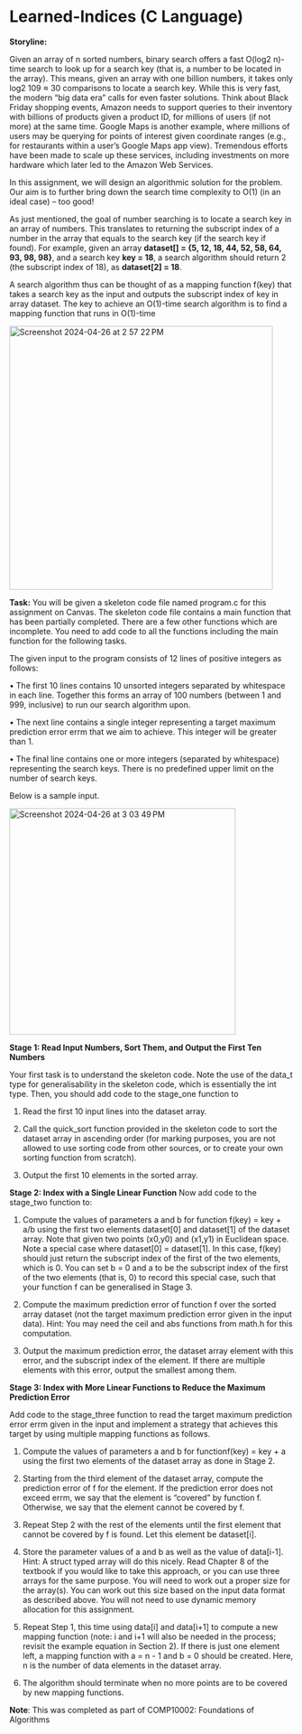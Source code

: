 # Learned-Indices (C Language)

**Storyline:**

Given an array of n sorted numbers, binary search offers a fast O(log2 n)-time search to look up for a search key (that is, a number to be located in the array). This means, given an array with one billion numbers, it takes only log2 109 ≈ 30 comparisons to locate a search key. While this is very fast, the modern “big data era” calls for even faster solutions. Think about Black Friday shopping events, Amazon needs to support queries to their inventory with billions of products given a product ID, for millions of users (if not more) at the same time. Google Maps is another example, where millions of users may be querying for points of interest given coordinate ranges (e.g., for restaurants within a user’s Google Maps app view). Tremendous efforts have been made to scale up these services, including investments on more hardware which later led to the Amazon Web Services.

In this assignment, we will design an algorithmic solution for the problem. Our aim is to further bring down the search time complexity to O(1) (in an ideal case) – too good!

As just mentioned, the goal of number searching is to locate a search key in an array of numbers. This translates to returning the subscript index of a number in the array that equals to the search key (if the search key if found). For example, given an array **dataset[] = {5, 12, 18, 44, 52, 58, 64, 93, 98, 98}**, and a search key **key = 18**, a search algorithm should return 2 (the subscript index of 18), as **dataset[2] = 18**.

A search algorithm thus can be thought of as a mapping function f(key) that takes a search key as the input and outputs the subscript index of key in array dataset. The key to achieve an O(1)-time search algorithm is to find a mapping function that runs in O(1)-time

<img width="467" alt="Screenshot 2024-04-26 at 2 57 22 PM" src="https://github.com/eugeneyap03/Learned-Indices/assets/167855582/7638e653-03d6-4c5e-8e8c-bba46cc25579">

**Task:**
You will be given a skeleton code file named program.c for this assignment on Canvas. The skeleton code file contains a main function that has been partially completed. There are a few other functions which are incomplete. You need to add code to all the functions including the main function for the following tasks.

The given input to the program consists of 12 lines of positive integers as follows:

• The first 10 lines contains 10 unsorted integers separated by whitespace in each line. Together this forms an array of 100 numbers (between 1 and 999, inclusive) to run our search algorithm upon.

• The next line contains a single integer representing a target maximum prediction error errm that we aim to achieve. This integer will be greater than 1.

• The final line contains one or more integers (separated by whitespace) representing the search keys. There is no predefined upper limit on the number of search keys.

Below is a sample input.

<img width="401" alt="Screenshot 2024-04-26 at 3 03 49 PM" src="https://github.com/eugeneyap03/Learned-Indices/assets/167855582/72c22107-ec00-4889-8bd9-4cfed86df54f">

**Stage 1: Read Input Numbers, Sort Them, and Output the First Ten Numbers**

Your first task is to understand the skeleton code. Note the use of the data_t type for generalisability in the skeleton code, which is essentially the int type. Then, you should add code to the stage_one function to 

1. Read the first 10 input lines into the dataset array.

2. Call the quick_sort function provided in the skeleton code to sort the dataset array in ascending order (for marking purposes, you are not allowed to use sorting code from other sources, or to create your own sorting function from scratch).

3. Output the first 10 elements in the sorted array.

**Stage 2: Index with a Single Linear Function**
Now add code to the stage_two function to:

1. Compute the values of parameters a and b for function f(key) = key + a/b using the first two elements dataset[0] and dataset[1] of the dataset array. Note that given two points (x0,y0) and (x1,y1) in Euclidean space.
Note a special case where dataset[0] = dataset[1]. In this case, f(key) should just return the subscript index of the first of the two elements, which is 0. You can set b = 0 and a to be the subscript index of the first of the two elements (that is, 0) to record this special case, such that your function f can be generalised in Stage 3.

2. Compute the maximum prediction error of function f over the sorted array dataset (not the target maximum prediction error given in the input data). Hint: You may need the ceil and abs functions from math.h for this computation.
   
3. Output the maximum prediction error, the dataset array element with this error, and the subscript index of the element. If there are multiple elements with this error, output the smallest among them.

**Stage 3: Index with More Linear Functions to Reduce the Maximum Prediction Error**

Add code to the stage_three function to read the target maximum prediction error errm given in the input and implement a strategy that achieves this target by using multiple mapping functions as follows.
1. Compute the values of parameters a and b for functionf(key) = key + a using the first two elements of the dataset array as done in Stage 2.

2. Starting from the third element of the dataset array, compute the prediction error of f for the element. If the prediction error does not exceed errm, we say that the element is “covered” by function f. Otherwise, we say that the element cannot be covered by f.
   
3. Repeat Step 2 with the rest of the elements until the first element that cannot be covered by f is found. Let this element be dataset[i].

4. Store the parameter values of a and b as well as the value of data[i-1]. Hint: A struct typed array will do this nicely. Read Chapter 8 of the textbook if you would like to take this approach, or you can use three arrays for the same purpose. You will need to work out a proper size for the array(s). You can work out this size based on the input data format as described above. You will not need to use dynamic memory allocation for this assignment.
   
5. Repeat Step 1, this time using data[i] and data[i+1] to compute a new mapping function (note: i and i+1 will also be needed in the process; revisit the example equation in Section 2). If there is just one element left, a mapping function with a = n - 1 and b = 0 should be created. Here, n is the number of data elements in the dataset array.
   
6. The algorithm should terminate when no more points are to be covered by new mapping functions.


**Note**: This was completed as part of COMP10002: Foundations of Algorithms
